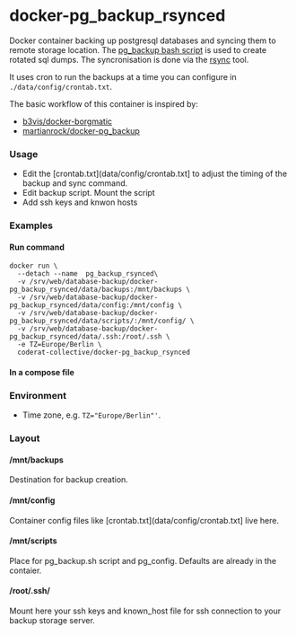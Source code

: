 # docker-pg_backup_rsynced

Docker container backing up postgresql databases and syncing them to remote storage location.
The [pg_backup bash script](https://wiki.postgresql.org/wiki/Automated_Backup_on_Linux) is used to create rotated sql dumps. The syncronisation is done via the [rsync](https://rsync.samba.org/) tool.

It uses cron to run the backups at a time you can configure in `./data/config/crontab.txt`.

The basic workflow of this container is inspired by:
* [b3vis/docker-borgmatic](https://github.com/b3vis/docker-borgmatic)
* [martianrock/docker-pg_backup](https://github.com/martianrock/docker-pg_backup)

### Usage
* Edit the [crontab.txt](data/config/crontab.txt] to adjust the timing of the backup and sync command.
* Edit backup script. Mount the script
* Add ssh keys and knwon hosts



### Examples
#### Run command
```
docker run \
  --detach --name  pg_backup_rsynced\
  -v /srv/web/database-backup/docker-pg_backup_rsynced/data/backups:/mnt/backups \
  -v /srv/web/database-backup/docker-pg_backup_rsynced/data/config:/mnt/config \
  -v /srv/web/database-backup/docker-pg_backup_rsynced/data/scripts/:/mnt/config/ \
  -v /srv/web/database-backup/docker-pg_backup_rsynced/data/.ssh:/root/.ssh \
  -e TZ=Europe/Berlin \
  coderat-collective/docker-pg_backup_rsynced
```
#### In a compose file


### Environment
- Time zone, e.g. `TZ="Europe/Berlin"'`.

### Layout
#### /mnt/backups
Destination for backup creation.

#### /mnt/config
Container config files like [crontab.txt](data/config/crontab.txt] live here.

#### /mnt/scripts
Place for pg_backup.sh script and pg_config. Defaults are already in the contaier.

#### /root/.ssh/
Mount here your ssh keys and known_host file for ssh connection to your backup storage server.
